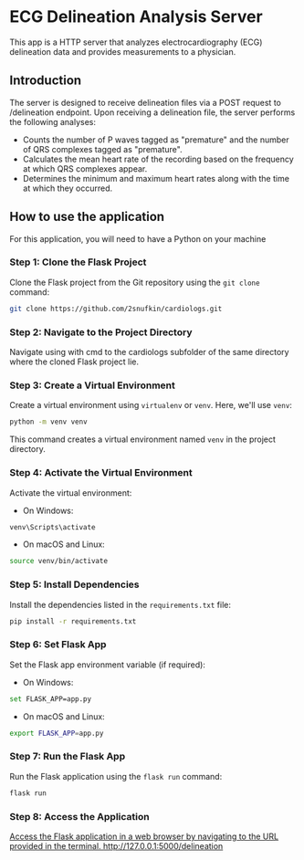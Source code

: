 # ECG Delineation Analysis Server
This app is a  HTTP server that analyzes electrocardiography (ECG) delineation data and provides measurements to a physician.

## Introduction
The server is designed to receive delineation files via a POST request to /delineation endpoint. Upon receiving a delineation file, the server performs the following analyses:

+ Counts the number of P waves tagged as "premature" and the number of QRS complexes tagged as "premature".
+ Calculates the mean heart rate of the recording based on the frequency at which QRS complexes appear.
+ Determines the minimum and maximum heart rates along with the time at which they occurred.

## How to use the application
For this application, you will need to have a Python on your machine
### Step 1: Clone the Flask Project
Clone the Flask project from the Git repository using the `git clone` command:
```bash
git clone https://github.com/2snufkin/cardiologs.git
```

### Step 2: Navigate to the Project Directory
Navigate using with cmd to the cardiologs subfolder of the same directory where the cloned Flask project lie.

### Step 3: Create a Virtual Environment
Create a virtual environment using `virtualenv` or `venv`. Here, we'll use `venv`:
```bash
python -m venv venv
```
This command creates a virtual environment named `venv` in the project directory.

### Step 4: Activate the Virtual Environment
Activate the virtual environment:
- On Windows:
```bash
venv\Scripts\activate
```
- On macOS and Linux:
```bash
source venv/bin/activate
```

### Step 5: Install Dependencies
Install the dependencies listed in the `requirements.txt` file:
```bash
pip install -r requirements.txt
```

### Step 6: Set Flask App
Set the Flask app environment variable (if required):
- On Windows:
```bash
set FLASK_APP=app.py
```
- On macOS and Linux:
```bash
export FLASK_APP=app.py
```

### Step 7: Run the Flask App
Run the Flask application using the `flask run` command:
```bash
flask run
```

### Step 8: Access the Application
[Access the Flask application in a web browser by navigating to the URL provided in the terminal.
](http://127.0.0.1:5000/delineation)http://127.0.0.1:5000/delineation
